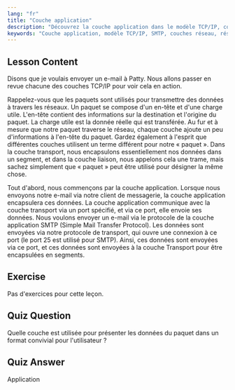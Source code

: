 ```yaml
---
lang: "fr"
title: "Couche application"
description: "Découvrez la couche application dans le modèle TCP/IP, comment elle gère les données pour le courrier électronique (SMTP) et son rôle dans la communication réseau. Comprenez les couches réseau."
keywords: "Couche application, modèle TCP/IP, SMTP, couches réseau, réseau Linux, tutoriel débutant, communication réseau"
---
```


## Lesson Content

Disons que je voulais envoyer un e-mail à Patty. Nous allons passer en revue chacune des couches TCP/IP pour voir cela en action.

Rappelez-vous que les paquets sont utilisés pour transmettre des données à travers les réseaux. Un paquet se compose d'un en-tête et d'une charge utile. L'en-tête contient des informations sur la destination et l'origine du paquet. La charge utile est la donnée réelle qui est transférée. Au fur et à mesure que notre paquet traverse le réseau, chaque couche ajoute un peu d'informations à l'en-tête du paquet. Gardez également à l'esprit que différentes couches utilisent un terme différent pour notre « paquet ». Dans la couche transport, nous encapsulons essentiellement nos données dans un segment, et dans la couche liaison, nous appelons cela une trame, mais sachez simplement que « paquet » peut être utilisé pour désigner la même chose.

Tout d'abord, nous commençons par la couche application. Lorsque nous envoyons notre e-mail via notre client de messagerie, la couche application encapsulera ces données. La couche application communique avec la couche transport via un port spécifié, et via ce port, elle envoie ses données. Nous voulons envoyer un e-mail via le protocole de la couche application SMTP (Simple Mail Transfer Protocol). Les données sont envoyées via notre protocole de transport, qui ouvre une connexion à ce port (le port 25 est utilisé pour SMTP). Ainsi, ces données sont envoyées via ce port, et ces données sont envoyées à la couche Transport pour être encapsulées en segments.

## Exercise

Pas d'exercices pour cette leçon.

## Quiz Question

Quelle couche est utilisée pour présenter les données du paquet dans un format convivial pour l'utilisateur ?

## Quiz Answer

Application
